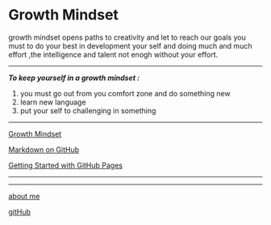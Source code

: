 # Growth Mindset

 growth mindset opens paths to creativity and let to reach our goals
you must to do your best in development your self and doing much and much effort ,the intelligence and talent not enogh without your effort.


*** 

***To keep yourself in a growth mindset :***

1. you must go out from you comfort zone and do something new 
2. learn new language
10. put your self to challenging in something 




****
 [Growth Mindset](GrowthMindset.md)

[Markdown on GitHub](MarkdownonGitHub.md)

[Getting Started with GitHub Pages](GettingStartedwithGitHubPages.md)


****
*****

[about me](README.md)

[gitHub](https://github.com/NeveenBeiram)





